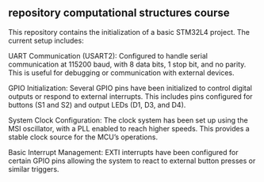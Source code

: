 repository computational structures course 
------------------------------------------------------------------------------------

This repository contains the initialization of a basic STM32L4 project. The current setup includes:

UART Communication (USART2): Configured to handle serial communication at 115200 baud, with 8 data bits, 1 stop bit, and no parity. 
This is useful for debugging or communication with external devices.



GPIO Initialization: Several GPIO pins have been initialized to control digital outputs or respond to external interrupts. 
This includes pins configured for buttons (S1 and S2) and output LEDs (D1, D3, and D4).



System Clock Configuration: The clock system has been set up using the MSI oscillator, with a PLL enabled to reach higher speeds.
 This provides a stable clock source for the MCU’s operations.
 

 
Basic Interrupt Management: EXTI interrupts have been configured for certain GPIO pins
 allowing the system to react to external button presses or similar triggers.
 
 
 